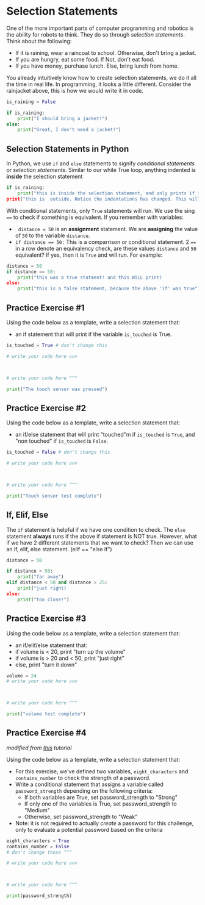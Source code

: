 # Selection Statements
One of the more important parts of computer programming and robotics is the ability for robots to think. They do so through *selection statements*. Think about the following:
* If it is raining, wear a raincoat to school. Otherwise, don't bring a jacket. 
* If you are hungry, eat some food. If Not, don't eat food. 
* If you have money, purchase lunch. Else, bring lunch from home. 

You already intuitively know how to create selection statements, we do it all the time in real life. In programming, it looks a little different. Consider the rainjacket above, this is how we would write it in code. 
```python
is_raining = False

if is_raining:
    print("I should bring a jacket!")
else:
    print("Great, I don't need a jacket!")
```

## Selection Statements in Python
In Python, we use `if` and `else` statements to signify *conditional statements* or *selection statements*. Similar to our while True loop, anything indented is **inside** the selection statement
```python
if is_raining:
    print("this is inside the selection statement, and only prints if is_raining is True)
print("this is  outside. Notice the indentations has changed. This will ALWAYS print")
```
With conditional statements, only `True` statements will run. We use the sing `==` to check if something is equivalent. If you remember with variables:
* ` distance = 50` is an **assignment** statement. We are **assigning** the value of `50` to the variable `distance`. 
* `if distance == 50:` This is a comparrison or conditional statement. 2 `==` in a row denote an equivalency check, are these values `distance` and `50` equivalent? If yes, then it is `True` and will run. 
For example:
```python
distance = 50
if distance == 50:
    print("this was a true statment! and this WILL print)
else:
    print("this is a false statement, because the above 'if' was true")
```

## Practice Exercise #1
Using the code below as a template, write a selection statement that:
* an if statement that will print if the variable `is_touched` is True. 
```python
is_touched = True # don't change this

# write your code here vvv



# write your code here ^^^

print("The touch sensor was pressed")
```

## Practice Exercise #2
Using the code below as a template, write a selection statement that:
* an if/else statement that will print "touched"m if `is_touched` is `True`, and "non touched" if `is_touched` is `False`.
```python
is_touched = False # don't change this

# write your code here vvv



# write your code here ^^^

print("Touch sensor test complete")
```

## If, Elif, Else
The `if` statement is helpful if we have one condition to check. The `else` statement **always** runs if the above if statement is NOT true. However, what if we have 2 different statements that we want to check? Then we can use an if, elif, else statement. (elif == "else if")
```python
distance = 50

if distance > 50:
    print("far away")
elif distance < 50 and distance > 25: 
    print("just right)
else:
    print("too close!")
```

## Practice Exercise #3
Using the code below as a template, write a selection statement that:
* an if/elif/else statement that:
* if volume is < 20, print "turn up the volume"
* if volume is > 20 and < 50, print "just right"
* else, print "turn it down"
```python
volume = 24
# write your code here vvv



# write your code here ^^^

print("volume test complete")
```

## Practice Exercise #4
*modified from [this](https://sites.google.com/view/circuitpython/tutorials/button-and-led/conditionals-i) tutorial* 

Using the code below as a template, write a selection statement that:
* For this exercise, we've defined two variables, `eight_characters` and  `contains_number` to check the strength of a password. 
* Write a conditional statement that assigns a variable called `password_strength` depending on the following criteria:
    * If both variables are True, set password_strength to "Strong"
    * If only one of the variables is True, set password_strength to "Medium"
    * Otherwise, set password_strength to "Weak"
* Note: it is not required to actually *create* a password for this challenge, only to evaluate a potential password based on the criteria

```python
eight_characters = True
contains_number = False
# don't change these ^^^

# write your code here vvv



# write your code here ^^^

print(password_strength)
```
